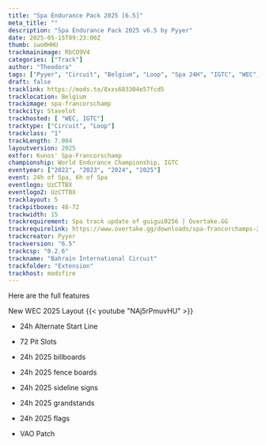 ```yaml
---
title: "Spa Endurance Pack 2025 [6.5]"
meta_title: ""
description: "Spa Endurance Pack 2025 v6.5 by Pyyer"
date: 2025-05-15T09:23:00Z
thumb: iwo0HHU
trackmainimage: RbCO9V4
categories: ["Track"]
author: "Theodora"
tags: ["Pyyer", "Circuit", "Belgium", "Loop", "Spa 24H", "IGTC", "WEC", "2025"]
draft: false
tracklink: https://mods.to/8xxs683304e57fcd5
tracklocation: Belgium
trackimage: spa-francorschamp
trackcity: Stavelot
trackhosted: [ "WEC, IGTC"]
tracktype: ["Circuit", "Loop"]
trackclass: "1" 
trackLength: 7.004
layoutversion: 2025
extfor: Kunos' Spa-Francorschamp
championship: World Endurance Championship, IGTC
eventyear: ["2022", "2023", "2024", "2025"]
event: 24h of Spa, 6h of Spa
eventlogo: UzCTTBX
eventlogo2: UzCTTBX
tracklayout: 5
trackpitboxes: 48-72
trackwidth: 15
trackrequirement: Spa track update of guigui0256 | Overtake.GG
trackrequirelink: https://www.overtake.gg/downloads/spa-francorchamps-2022.50090/
trackcreator: Pyyer
trackversion: "6.5"
trackcsp: "0.2.6"
trackname: "Bahrain International Circuit"
trackfolder: "Extension"
trackhost: modsfire
---
```


Here are the full features

New WEC 2025 Layout 
{{< youtube "NAj5rPmuvHU" >}}

 - 24h Alternate Start Line

 - 72 Pit Slots

 - 24h 2025 billboards

 - 24h 2025 fence boards

 - 24h 2025 sideline signs

 - 24h 2025 grandstands

 - 24h 2025 flags

 - VAO Patch

